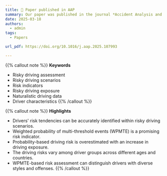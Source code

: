 ```yaml
---
title: 📄 Paper published in AAP
summary: Our paper was published in the journal *Accident Analysis and Prevention*.
date: 2025-03-18
authors:
  - admin
tags:
  - Papers

url_pdf: https://doi.org/10.1016/j.aap.2025.107993

---
```


{{% callout note %}}
**Keywords**
- Risky driving assessment
- Risky driving scenarios
- Risk indicators
- Risky driving exposure
- Naturalistic driving data
- Driver characteristics
{{% /callout %}}

{{% callout note %}}
**Highlights**
- Drivers' risk tendencies can be accurately identified within risky driving scenarios.
- Weighted probability of multi-threshold events (WPMTE) is a promising risk indicator.
- Probability-based driving risk is overestimated with an increase in driving exposure.
- The driving risks vary among driver groups across different ages and countries.
- WPMTE-based risk assessment can distinguish drivers with diverse styles and offenses.
{{% /callout %}}
